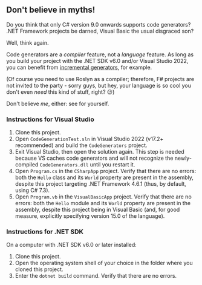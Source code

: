 ## Don't believe in myths!

Do you think that only C# version 9.0 onwards supports code generators? .NET Framework projects be darned, Visual Basic the usual disgraced son?

Well, think again.

Code generators are a _compiler_ feature, not a _language_ feature. As long as you build your project with the .NET SDK v6.0 and/or Visual Studio 2022, you can benefit from [incremental generators](https://github.com/dotnet/roslyn/blob/main/docs/features/incremental-generators.md), for example.

(Of course you need to use Roslyn as a compiler; therefore, F# projects are not invited to the party - sorry guys, but hey, your language is so cool you don't even _need_ this kind of stuff, right? :wink:)


Don't believe _me_, either: see for yourself.

### Instructions for Visual Studio

1. Clone this project.
1. Open `CodeGenerationTest.sln` in Visual Studio 2022 (v17.2+ recommended) and build the `CodeGenerators` project.
1. Exit Visual Studio, then open the solution again. This step is needed because VS caches code generators and will not recognize the newly-compiled `CodeGenerators.dll` until you restart it.
1. Open `Program.cs` in the `CSharpApp` project. Verify that there are no errors: both the `Hello` class and its `World` property are present in the assembly, despite this project targeting .NET Framework 4.6.1 (thus, by default, using C# 7.3).
1. Open `Program.vb` in the `VisualBasicApp` project. Verify that there are no errors: both the `Hello` module and its `World` property are present in the assembly, despite this project being in Visual Basic (and, for good measure, explicitly specifying version 15.0 of the language).


### Instructions for .NET SDK

On a computer with .NET SDK v6.0 or later installed:

1. Clone this project.
1. Open the operating system shell of your choice in the folder where you cloned this project.
1. Enter the `dotnet build` command. Verify that there are no errors.
